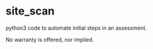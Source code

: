 # site_scan
python3 code to automate initial steps in an assessment.

No warranty is offered, nor implied.
